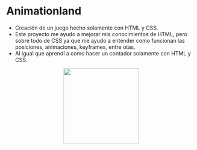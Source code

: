 # Animationland

- Creación de un juego hecho solamente con HTML y CSS.
- Este proyecto me ayudo a mejorar mis conocimientos de HTML, pero sobre todo de CSS ya que me ayudo a entender como funcionan las posiciones, animaciones, keyframes, entre otas.
- Al igual que aprendí a como hacer un contador solamente con HTML y CSS.

<p align="center"> 
    <img  src="https://imagizer.imageshack.com/img922/9360/xGdlQD.gif" width="200" heigth="350">
</p>
